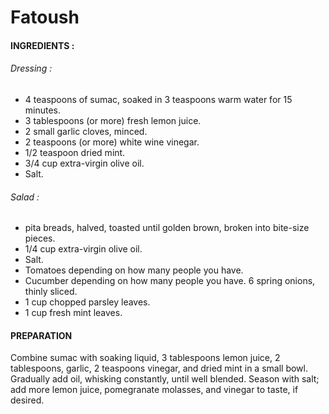 # Fatoush


#### INGREDIENTS :

###### Dressing :

- 4 teaspoons of sumac, soaked in 3 teaspoons warm water for 15 minutes.
- 3 tablespoons (or more) fresh lemon juice.
- 2 small garlic cloves, minced.
- 2 teaspoons (or more) white wine vinegar.
- 1/2 teaspoon dried mint.
- 3/4 cup extra-virgin olive oil.
- Salt.

###### Salad :

- pita breads, halved, toasted until golden brown, broken into bite-size pieces.
- 1/4 cup extra-virgin olive oil.
- Salt.
- Tomatoes depending on how many people you have.
- Cucumber depending on how many people you have.
6 spring onions, thinly sliced.
- 1 cup chopped parsley leaves.
- 1 cup fresh mint leaves.


#### PREPARATION

Combine sumac with soaking liquid, 3 tablespoons lemon juice, 2 tablespoons, garlic, 2 teaspoons vinegar, and dried mint in a small bowl. Gradually add oil, whisking constantly, until well blended. Season with salt; add more lemon juice, pomegranate molasses, and vinegar to taste, if desired.

